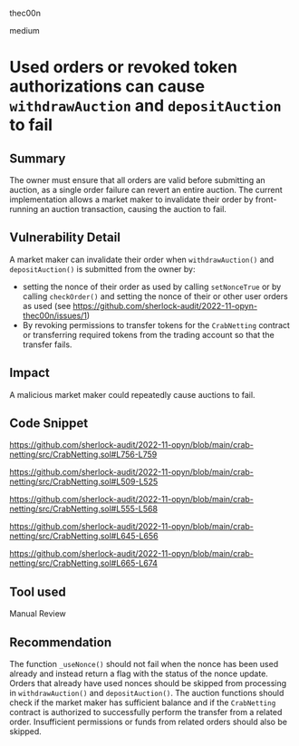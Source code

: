 thec00n

medium

# Used orders or revoked token authorizations can cause `withdrawAuction` and `depositAuction` to fail

## Summary
The owner must ensure that all orders are valid before submitting an auction, as a single order failure can revert an entire auction. The current implementation allows a market maker to invalidate their order by front-running an auction transaction, causing the auction to fail.  

## Vulnerability Detail 
A market maker can invalidate their order when `withdrawAuction()` and `depositAuction()` is submitted from the owner by:

- setting the nonce of their order as used by calling `setNonceTrue` or by calling `checkOrder()` and setting the nonce of their or other user orders as used (see https://github.com/sherlock-audit/2022-11-opyn-thec00n/issues/1)
- By revoking permissions to transfer tokens for the `CrabNetting` contract or transferring required tokens from the trading account so that the transfer fails.  

## Impact
A malicious market maker could repeatedly cause auctions to fail. 

## Code Snippet
https://github.com/sherlock-audit/2022-11-opyn/blob/main/crab-netting/src/CrabNetting.sol#L756-L759

https://github.com/sherlock-audit/2022-11-opyn/blob/main/crab-netting/src/CrabNetting.sol#L509-L525

https://github.com/sherlock-audit/2022-11-opyn/blob/main/crab-netting/src/CrabNetting.sol#L555-L568

https://github.com/sherlock-audit/2022-11-opyn/blob/main/crab-netting/src/CrabNetting.sol#L645-L656

https://github.com/sherlock-audit/2022-11-opyn/blob/main/crab-netting/src/CrabNetting.sol#L665-L674

## Tool used
Manual Review

## Recommendation
The function `_useNonce()` should not fail when the nonce has been used already and instead return a flag with the status of the nonce update. Orders that already have used nonces should be skipped from processing in `withdrawAuction()` and `depositAuction()`.
The auction functions should check if the market maker has sufficient balance and if the `CrabNetting` contract is authorized to successfully perform the transfer from a related order. Insufficient permissions or funds from related orders should also be skipped. 
